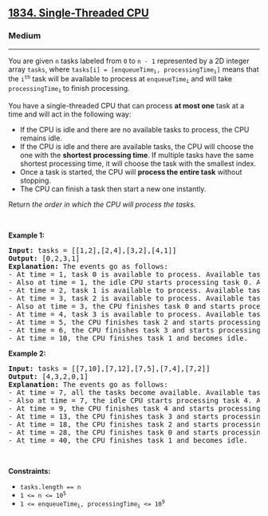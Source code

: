 <h2><a href="https://leetcode.com/problems/single-threaded-cpu/">1834. Single-Threaded CPU</a></h2><h3>Medium</h3><hr><div style="user-select: auto;"><p style="user-select: auto;">You are given <code style="user-select: auto;">n</code>​​​​​​ tasks labeled from <code style="user-select: auto;">0</code> to <code style="user-select: auto;">n - 1</code> represented by a 2D integer array <code style="user-select: auto;">tasks</code>, where <code style="user-select: auto;">tasks[i] = [enqueueTime<sub style="user-select: auto;">i</sub>, processingTime<sub style="user-select: auto;">i</sub>]</code> means that the <code style="user-select: auto;">i<sup style="user-select: auto;">​​​​​​th</sup></code>​​​​ task will be available to process at <code style="user-select: auto;">enqueueTime<sub style="user-select: auto;">i</sub></code> and will take <code style="user-select: auto;">processingTime<sub style="user-select: auto;">i</sub></code><sub style="user-select: auto;"> </sub>to finish processing.</p>

<p style="user-select: auto;">You have a single-threaded CPU that can process <strong style="user-select: auto;">at most one</strong> task at a time and will act in the following way:</p>

<ul style="user-select: auto;">
	<li style="user-select: auto;">If the CPU is idle and there are no available tasks to process, the CPU remains idle.</li>
	<li style="user-select: auto;">If the CPU is idle and there are available tasks, the CPU will choose the one with the <strong style="user-select: auto;">shortest processing time</strong>. If multiple tasks have the same shortest processing time, it will choose the task with the smallest index.</li>
	<li style="user-select: auto;">Once a task is started, the CPU will <strong style="user-select: auto;">process the entire task</strong> without stopping.</li>
	<li style="user-select: auto;">The CPU can finish a task then start a new one instantly.</li>
</ul>

<p style="user-select: auto;">Return <em style="user-select: auto;">the order in which the CPU will process the tasks.</em></p>

<p style="user-select: auto;">&nbsp;</p>
<p style="user-select: auto;"><strong style="user-select: auto;">Example 1:</strong></p>

<pre style="user-select: auto;"><strong style="user-select: auto;">Input:</strong> tasks = [[1,2],[2,4],[3,2],[4,1]]
<strong style="user-select: auto;">Output:</strong> [0,2,3,1]
<strong style="user-select: auto;">Explanation: </strong>The events go as follows: 
- At time = 1, task 0 is available to process. Available tasks = {0}.
- Also at time = 1, the idle CPU starts processing task 0. Available tasks = {}.
- At time = 2, task 1 is available to process. Available tasks = {1}.
- At time = 3, task 2 is available to process. Available tasks = {1, 2}.
- Also at time = 3, the CPU finishes task 0 and starts processing task 2 as it is the shortest. Available tasks = {1}.
- At time = 4, task 3 is available to process. Available tasks = {1, 3}.
- At time = 5, the CPU finishes task 2 and starts processing task 3 as it is the shortest. Available tasks = {1}.
- At time = 6, the CPU finishes task 3 and starts processing task 1. Available tasks = {}.
- At time = 10, the CPU finishes task 1 and becomes idle.
</pre>

<p style="user-select: auto;"><strong style="user-select: auto;">Example 2:</strong></p>

<pre style="user-select: auto;"><strong style="user-select: auto;">Input:</strong> tasks = [[7,10],[7,12],[7,5],[7,4],[7,2]]
<strong style="user-select: auto;">Output:</strong> [4,3,2,0,1]
<strong style="user-select: auto;">Explanation</strong><strong style="user-select: auto;">: </strong>The events go as follows:
- At time = 7, all the tasks become available. Available tasks = {0,1,2,3,4}.
- Also at time = 7, the idle CPU starts processing task 4. Available tasks = {0,1,2,3}.
- At time = 9, the CPU finishes task 4 and starts processing task 3. Available tasks = {0,1,2}.
- At time = 13, the CPU finishes task 3 and starts processing task 2. Available tasks = {0,1}.
- At time = 18, the CPU finishes task 2 and starts processing task 0. Available tasks = {1}.
- At time = 28, the CPU finishes task 0 and starts processing task 1. Available tasks = {}.
- At time = 40, the CPU finishes task 1 and becomes idle.
</pre>

<p style="user-select: auto;">&nbsp;</p>
<p style="user-select: auto;"><strong style="user-select: auto;">Constraints:</strong></p>

<ul style="user-select: auto;">
	<li style="user-select: auto;"><code style="user-select: auto;">tasks.length == n</code></li>
	<li style="user-select: auto;"><code style="user-select: auto;">1 &lt;= n &lt;= 10<sup style="user-select: auto;">5</sup></code></li>
	<li style="user-select: auto;"><code style="user-select: auto;">1 &lt;= enqueueTime<sub style="user-select: auto;">i</sub>, processingTime<sub style="user-select: auto;">i</sub> &lt;= 10<sup style="user-select: auto;">9</sup></code></li>
</ul>
</div>
